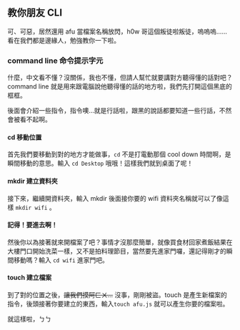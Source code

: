 ## 教你朋友 CLI

可、可惡，居然還用 afu 當檔案名稱放閃，h0w 哥這個叛徒啦叛徒，嗚嗚嗚......看在我們都是邊緣人，勉強教你一下啦。

### command line 命令提示字元
什麼，中文看不懂？沒關係，我也不懂，但請人幫忙就要講對方聽得懂的話對吧？command line 就是用來跟電腦說他聽得懂的話的地方啦，我們先打開這個黑底的框框。

後面會介紹一些指令，指令噢...就是行話啦，跟黑的說話都要知道一些行話，不然會被看不起啊。

#### cd 移動位置

首先我們要移動到對的地方才能做事，`cd` 不是打電動那個 cool down 時間啊，是瞬間移動的意思。輸入 `cd Desktop` 哦哦！這樣我們就到桌面了呢！


#### mkdir 建立資料夾
接下來，繼續開資料夾，輸入 mkdir 後面接你要的 wifi 資料夾名稱就可以了像這樣 `mkdir wifi` 。

#### 記得！要進去啊！
然後你以為接著就來開檔案了吧？事情才沒那麼簡單，就像買食材回家煮飯結果在大樓門口開始洗菜一樣，又不是拍料理節目，當然要先進家門囉，還記得剛才的瞬間移動嗎？輸入 `cd wifi` 進家門吧。

#### touch 建立檔案
到了對的位置之後，~~讓我們摸阿ㄈㄨ...~~ 沒事，剛剛被盜。touch 是產生新檔案的指令，後頭接著你要建立的東西，輸入`touch afu.js` 就可以產生你要的檔案啦。

就這樣啦，ㄅㄅ